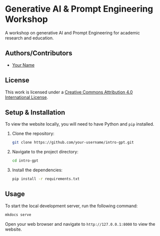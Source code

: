 # Generative AI & Prompt Engineering Workshop

A workshop on generative AI and Prompt Engineering for academic research and education.

## Authors/Contributors

*   [Your Name](https://github.com/your-username)

## License

This work is licensed under a [Creative Commons Attribution 4.0 International License](http://creativecommons.org/licenses/by/4.0/).

## Setup & Installation

To view the website locally, you will need to have Python and `pip` installed.

1.  Clone the repository:
    ```bash
    git clone https://github.com/your-username/intro-gpt.git
    ```
2.  Navigate to the project directory:
    ```bash
    cd intro-gpt
    ```
3.  Install the dependencies:
    ```bash
    pip install -r requirements.txt
    ```

## Usage

To start the local development server, run the following command:

```bash
mkdocs serve
```

Open your web browser and navigate to `http://127.0.0.1:8000` to view the website.

